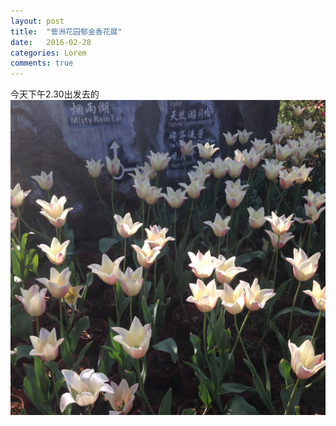 ```yaml
---
layout: post
title:  "訾洲花园郁金香花展"
date:   2016-02-28 
categories: Lorem
comments: true
---
```

今天下午2.30出发去的
![flower](/img/IMG_2640.JPG)




